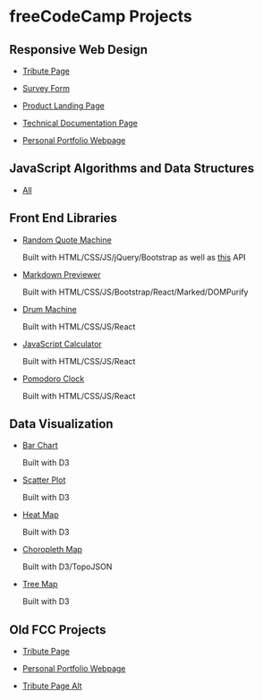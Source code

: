 # freeCodeCamp Projects

## Responsive Web Design

- [Tribute Page](https://bjm.me.uk/fcc-projects/responsive-web-design/tribute-page)

- [Survey Form](https://bjm.me.uk/fcc-projects/responsive-web-design/survey-form)

- [Product Landing Page](https://bjm.me.uk/fcc-projects/responsive-web-design/product-landing-page)

- [Technical Documentation Page](https://bjm.me.uk/fcc-projects/responsive-web-design/technical-documentation-page)

- [Personal Portfolio Webpage](https://bjm.me.uk/fcc-projects/responsive-web-design/personal-portfolio-webpage)

## JavaScript Algorithms and Data Structures

- [All](https://github.com/benmepham/fcc-projects/tree/master/javascript-algorithms-data-structures)

## Front End Libraries

- [Random Quote Machine](https://bjm.me.uk/fcc-projects/front-end-libraries/random-quote-machine/)

    Built with HTML/CSS/JS/jQuery/Bootstrap as well as [this](https://github.com/skolakoda/programming-quotes-api) API

- [Markdown Previewer](https://bjm.me.uk/fcc-projects/front-end-libraries/markdown-previewer)

    Built with HTML/CSS/JS/Bootstrap/React/Marked/DOMPurify

- [Drum Machine](https://bjm.me.uk/fcc-projects/front-end-libraries/drum-machine)

    Built with HTML/CSS/JS/React

- [JavaScript Calculator](https://bjm.me.uk/fcc-projects/front-end-libraries/javascript-calculator)

    Built with HTML/CSS/JS/React

- [Pomodoro Clock](https://bjm.me.uk/fcc-projects/front-end-libraries/pomodoro-clock)

    Built with HTML/CSS/JS/React

## Data Visualization

- [Bar Chart](https://bjm.me.uk/fcc-projects/data-visualization/bar-chart/)

    Built with D3

- [Scatter Plot](https://bjm.me.uk/fcc-projects/data-visualization/scatter-plot/)

    Built with D3

- [Heat Map](https://bjm.me.uk/fcc-projects/data-visualization/heat-map/)

    Built with D3

- [Choropleth Map](https://bjm.me.uk/fcc-projects/data-visualization/choropleth-map/)

    Built with D3/TopoJSON

- [Tree Map](https://bjm.me.uk/fcc-projects/data-visualization/tree-map/)

    Built with D3

## Old FCC Projects

- [Tribute Page](https://bjm.me.uk/fcc-projects/old-front-end/tribute-page/)

- [Personal Portfolio Webpage](https://bjm.me.uk/fcc-projects/old-front-end/personal-portfolio-webpage/)

- [Tribute Page Alt](https://bjm.me.uk/fcc-projects/old-front-end/tribute-page-alt/)
